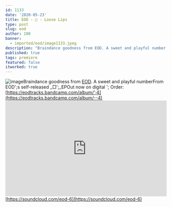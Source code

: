 ```yaml
---
id: 1133
date: '2020-05-23'
title: EOD - □ - Loose Lips
type: post
slug: eod
author: 100
banner:
  - imported/eod/image1133.jpeg
description: "Braindance goodness from EOD. A sweet and playful number From EOD's self-released □\_EP Out now on digital – Order: https://eodtracks.bandcamp.com/album/–4 https://soundcloud.com/eod-6 [...]Read More..."
published: true
tags: premiere
featured: false
itworked: true
---
```

![image](../imported/eod/image1133.jpeg)Braindance goodness from [EOD](https://eodtracks.bandcamp.com/). A sweet and playful numberFrom EOD';s self-released _□';_EPOut now on digital '; Order: [](https://eodtracks.bandcamp.com/album/--4)[https://eodtracks.bandcamp.com/album/';4](https://eodtracks.bandcamp.com/album/--4)<iframe width='100%' height='300' scrolling='no' frameborder='no' allow='autoplay' src='https://w.soundcloud.com/player/?url=https%3A//api.soundcloud.com/tracks/826610659&color=%23ff5500&auto_play=false&hide_related=true&show_comments=true&show_user=true&show_reposts=false&show_teaser=false'></iframe>[](https://soundcloud.com/eod-6)[https://soundcloud.com/eod-6](https://soundcloud.com/eod-6)